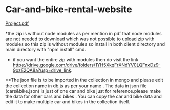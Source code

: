 # Car-and-bike-rental-website
[Project.pdf](https://github.com/Pratik67-work/Car-and-bike-rental-website/files/13031553/Project.pdf)


*the zip is without node modules as per mention in pdf that node modules are not needed to download which was not possible to upload zip with modules so this zip is without modules so install in both client directory and main directory with "npm install" cmd.
* if you want the entire zip with modules then do visit the link https://drive.google.com/drive/folders/1YH5XkqFrXNdYV0LQFnxDz9-9ozE2QA8a?usp=drive_link.

**The json file is to be imported in the collection in mongo and please edit the collection name in db.js as per your name . The data in json file (cars&bike.json) is just of one car and bike just for reference.please make the data for other cars and bikes . You can copy the car and bike data and edit it to make multiple car and bikes in the collection itself.
